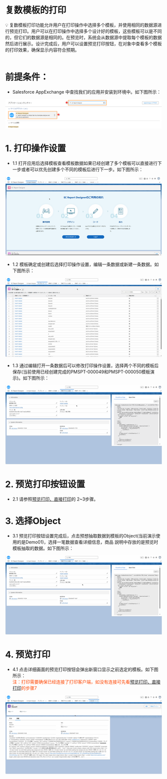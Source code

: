 # 复数模板的打印

<aside>
💡 复数模板打印功能允许用户在打印操作中选择多个模板，并使用相同的数据源进行预览打印。用户可以在打印操作中选择多个设计好的模板，这些模板可以是不同的，但它们的数据源是相同的。在预览时，系统会从数据源中提取每个模板的数据然后进行展示。设计完成后，用户可以设置预览打印按钮，在对象中查看多个模板的打印效果，确保显示内容符合预期。
</aside>
<br>

# **前提条件：**

- Salesforce AppExchange 中查找我们的应用并安装到环境中。如下图所示：

![AppExchange](../_images/zh-cn/AppExchange.png)

# **1. 打印操作设置**

- 1.1 打开应用后选择模板查看模板数据如果已经创建了多个模板可以直接进行下一步或者可以优先创建多个不同的模板后进行下一步。如下图所示：

![Create109](../_images/zh-cn/Create109.gif)

- 1.2 模板确定或创建后选择打印操作设置，编辑一条数据或新建一条数据。如下图所示：

![Create110](../_images/zh-cn/Create110.gif)

- 1.3 通过编辑打开一条数据后可以修改打印操作设置，选择两个不同的模板后保存(当前使用已经创建完成的PMSPT-000049和PMSPT-000050模板演示)。如下图所示：

![Create111](../_images/zh-cn/Create111.gif)

# **2. 预览打印按钮设置**

- 2.1 请参照[预览打印、直接打印](ad-print.md)的 2~3步骤。

# **3. 选择Object**

- 3.1 预览打印按钮设置完成后，点击预想抽取数据到模板的Object(当前演示使用的是Demo01)，选择一笔数据查看详细信息，商品 説明中存放的是预览时模板抽取的数据。如下图所示：

![Create112](../_images/zh-cn/Create112.gif)

# **4. 预览打印**

- 4.1 点击详细画面的预览打印按钮会弹出新窗口显示之前选定的模板。如下图所示：
<span style="display:block;color:orangered;">注：打印需要确保已经连接了打印客户端，如没有连接可先看[预览打印、直接打印](ad-print.md)的步骤7</span>

![Create113](../_images/zh-cn/Create113.gif)

